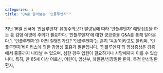 ```yaml
---
categories: i
title: "QA로 알아보는 ‘인플루엔자’"
---
```

지난 16일 전국에 ‘인플루엔자’ 유행주의보가 발령됨에 따라 ‘인플루엔자’ 예방접종을 하는 등 감염 예방에 주의가 필요하다. ‘인플루엔자’에 대한 궁금증을 Q&A를 통해 알아본다.1. ‘인플루엔자’란 어떤 질병인가요? ‘인플루엔자’는 흔히 ‘독감’이라고도 불리며, ‘인플루엔자’바이러스에 의한 감염성 호흡기 질환입니다. ‘인플루엔자’의 임상증상은 경증에서 중증까지 나타날 수 있으며, 심한 경우 입원이 필요하거나 사망에까지 이를 수 있습니다. 특히, 만 65세 이상 어르신, 어린이, 임신부, 폐질환/심장질환 환자, 특정 만성질환 환자,